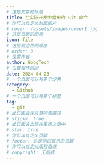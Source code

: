 ```yaml
---
# 这是文章的标题
title: 在实际开发中常用的 Git 命令
# 你可以自定义封面图片
# cover: /assets/images/cover1.jpg
# 这是页面的图标
icon: file
# 这是侧边栏的顺序
# order: 3
# 设置作者
author: GoogTech
# 设置写作时间
date: 2024-04-23
# 一个页面可以有多个分类
category:
  - Github
# 一个页面可以有多个标签
tag:
  - git
# 此页面会在文章列表置顶
# sticky: true
# 此页面会出现在星标文章中
# star: true
# 你可以自定义页脚
# footer: 这是测试显示的页脚
# 你可以自定义版权信息
# copyright: 无版权
---
```

